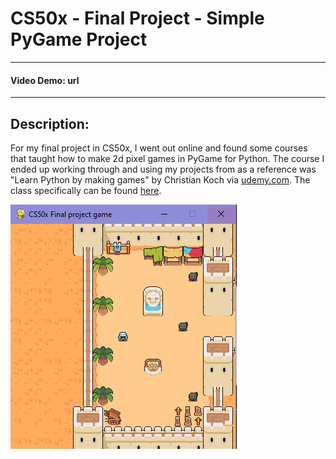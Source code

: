 # CS50x - Final Project - Simple PyGame Project
___
#### Video Demo: <URL HERE> url
___
## Description:
For my final project in CS50x, I went out online and found some courses that taught how to make 2d pixel games
in PyGame for Python. The course I ended up working through and using my projects from as a reference was "Learn Python
by making games" by Christian Koch via [udemy.com](https://www.udemy.com). The class specifically can be found [here](
https://www.udemy.com/course/learn-python-by-making-games/?couponCode=KEEPLEARNING
).


![Screenshot of the game, running at 480x480](/game_screenshot.PNG)

